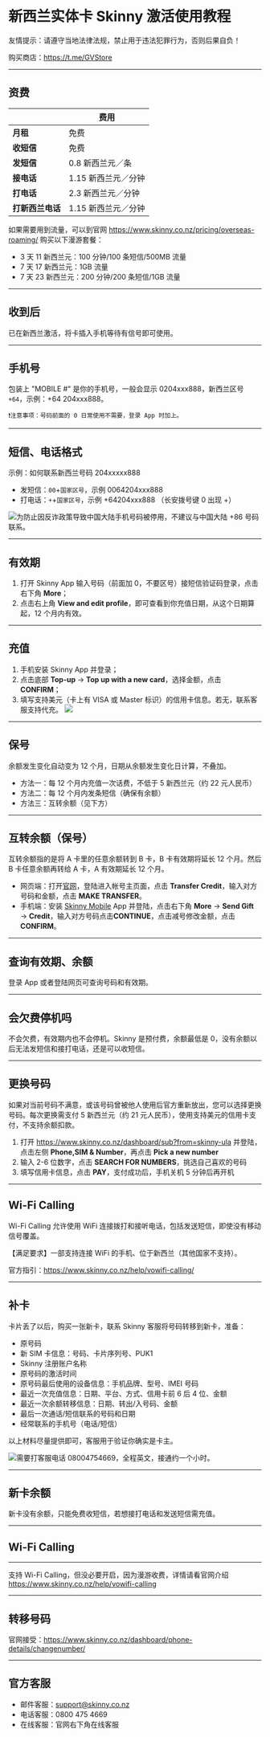 # 新西兰实体卡 Skinny 激活使用教程

友情提示：请遵守当地法律法规，禁止用于违法犯罪行为，否则后果自负！

购买商店：<https://t.me/GVStore>

---

## 资费

|  | 费用 |  
|---|---|
| **月租** | 免费 |  
| **收短信** | 免费 |
| **发短信** | 0.8 新西兰元／条 |
|  **接电话**| 1.15 新西兰元／分钟 |
| **打电话** | 2.3 新西兰元／分钟 |
| **打新西兰电话** | 1.15 新西兰元／分钟 |

如果需要用到流量，可以到官网 https://www.skinny.co.nz/pricing/overseas-roaming/ 购买以下漫游套餐：

- 3 天 11 新西兰元：100 分钟/100 条短信/500MB 流量  
- 7 天 17 新西兰元：1GB 流量
- 7 天 23 新西兰元：200 分钟/200 条短信/1GB 流量

---

## 收到后

已在新西兰激活，将卡插入手机等待有信号即可使用。

---

## 手机号

包装上 "MOBILE #" 是你的手机号，一般会显示 0204xxx888，新西兰区号 `+64`，示例：+64 204xxx888。

`❗注意事项：号码前面的 0 日常使用不需要，登录 App 时加上。`

---

## 短信、电话格式

示例：如何联系新西兰号码 204xxxxx888
- 发短信：`00`+`国家区号`，示例 0064204xxx888
- 打电话：`+`+`国家区号`，示例 +64204xxx888 （长安拨号键 0 出现 +）

![](https://img.shields.io/badge/%E6%B3%A8%E6%84%8F%E4%BA%8B%E9%A1%B9%20-%20?color=D0112B)为防止因反诈政策导致中国大陆手机号码被停用，不建议与中国大陆 +86 号码联系。

---

## 有效期

1. 打开 Skinny App 输入号码（前面加 0，不要区号）接短信验证码登录，点击右下角 **More**；
2. 点击右上角 **View and edit profile**，即可查看到你充值日期，从这个日期算起，12 个月内有效。

---

## 充值

1. 手机安装 Skinny App 并登录；
2. 点击底部 **Top-up** → **Top up with a new card**，选择金额，点击 **CONFIRM**；
3. 填写支持美元（卡上有 VISA 或 Master 标识）的信用卡信息。若无，联系客服支持代充。
![](https://i.imgur.com/0f585rc.jpg)

---

## 保号

余额发生变化自动变为 12 个月，日期从余额发生变化日计算，不叠加。

- 方法一：每 12 个月内充值一次话费，不低于 5 新西兰元（约 22 元人民币）
- 方法二：每 12 个月内发条短信（确保有余额）
- 方法三：互转余额（见下方）

---

## 互转余额（保号）

互转余额指的是将 A 卡里的任意余额转到 B 卡，B 卡有效期将延长 12 个月。然后 B 卡任意余额再转给 A 卡，A 有效期延长 12 个月。

- 网页端：打开[官网](https://www.skinny.co.nz)，登陆进入帐号主页面，点击 **Transfer Credit**，输入对方号码和金额，点击 **MAKE TRANSFER**。  
- 手机端：安装 [Skinny Mobile](https://apps.apple.com/cn/app/skinny-mobile/id926099138) App 并登陆，点击右下角 **More** → **Send Gift** → **Credit**，输入对方号码点击**CONTINUE**，点击减号修改金额，点击 **CONFIRM**。 

---

## 查询有效期、余额
登录 App 或者登陆网页可查询号码和有效期。

---

## 会欠费停机吗
不会欠费，有效期内也不会停机。Skinny 是预付费，余额最低是 0，没有余额以后无法发短信和接打电话，还是可以收短信。

---

## 更换号码

如果对当前号码不满意，或该号码曾被他人使用后官方重新放出，您可以选择更换号码。每次更换需支付 5 新西兰元（约 21 元人民币），使用支持美元的信用卡支付，不支持余额扣款。

1. 打开 https://www.skinny.co.nz/dashboard/sub?from=skinny-ula 并登陆，点击左侧 **Phone,SIM & Number**，再点击 **Pick a new number**
2. 输入 2-6 位数字，点击 **SEARCH FOR NUMBERS**，挑选自己喜欢的号码
3. 填写信用卡信息，点击 **PAY**，支付成功后，手机关机 5 分钟后再开机

---

## Wi-Fi Calling

Wi-Fi Calling 允许使用 WiFi 连接拨打和接听电话，包括发送短信，即使没有移动信号覆盖。

【满足要求】一部支持连接 WiFi 的手机、位于新西兰（其他国家不支持）。

官方指引：<https://www.skinny.co.nz/help/vowifi-calling/>

---

## 补卡

卡片丢了以后，购买一张新卡，联系 Skinny 客服将号码转移到新卡，准备：

- 原号码
- 新 SIM 卡信息：号码、卡片序列号、PUK1
- Skinny 注册账户名称
- 原号码的激活时间
- 原号码最后使用的设备信息：手机品牌、型号、IMEI 号码
- 最近一次充值信息：日期、平台、方式、信用卡前 6 后 4 位、金额
- 最近一次余额转移信息：日期、转出/入号码、金额
- 最后一次通话/短信联系的号码和日期
- 经常联系的手机号（电话/短信）

以上材料尽量提供即可，客服用于验证你确实是卡主。

![](https://img.shields.io/badge/%E6%B3%A8%E6%84%8F%E4%BA%8B%E9%A1%B9%20-%20?color=D0112B)需要打客服电话 08004754669，全程英文，接通约一个小时。

---

## 新卡余额

新卡没有余额，只能免费收短信，若想接打电话和发送短信需充值。

---

## Wi-Fi Calling

---

支持 Wi-Fi Calling，但没必要开启，因为漫游收费，详情请看官网介绍 https://www.skinny.co.nz/help/vowifi-calling

---

## 转移号码

官网接受：https://www.skinny.co.nz/dashboard/phone-details/changenumber/

---

## 官方客服
- 邮件客服：<support@skinny.co.nz>
- 电话客服：0800 475 4669
- 在线客服：官网右下角在线客服
